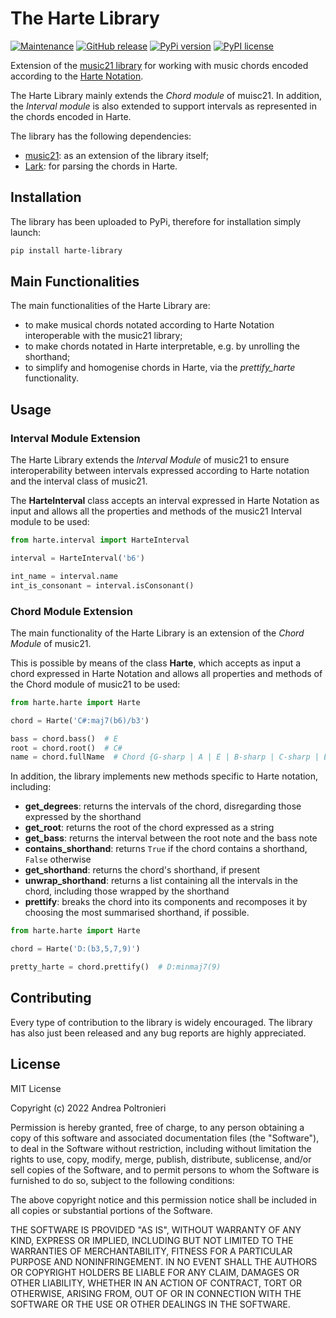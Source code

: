 # The Harte Library

[![Maintenance](https://img.shields.io/badge/Maintained%3F-yes-green.svg)](https://GitHub.com/Naereen/StrapDown.js/graphs/commit-activity)
[![GitHub release](https://img.shields.io/github/release/Naereen/StrapDown.js.svg)](https://github.com/andreamust/harte-library/releases/)
[![PyPi version](https://badgen.net/pypi/v/pip/)](https://pypi.org/andreamust/harte-library)
[![PyPI license](https://img.shields.io/pypi/l/ansicolortags.svg)](https://pypi.python.org/pypi/ansicolortags/)


Extension of the [music21 library](http://web.mit.edu/music21/) for working with music chords encoded according to the [Harte Notation](https://ismir2005.ismir.net/proceedings/1080.pdf).

The Harte Library mainly extends the *Chord module* of muisc21. In addition, the *Interval module* is also extended to support intervals as represented in the chords encoded in Harte.

The library has the following dependencies:
- [music21](http://web.mit.edu/music21/): as an extension of the library itself;
- [Lark](https://github.com/lark-parser/lark): for parsing the chords in Harte.

## Installation

The library has been uploaded to PyPi, therefore for installation simply launch:

```bash
pip install harte-library
```

## Main Functionalities

The main functionalities of the Harte Library are:

* to make musical chords notated according to Harte Notation interoperable with the music21 library;
* to make chords notated in Harte interpretable, e.g. by unrolling the shorthand;
* to simplify and homogenise chords in Harte, via the *prettify_harte* functionality.

## Usage

### Interval Module Extension

The Harte Library extends the *Interval Module* of music21 to ensure interoperability between intervals expressed according to Harte notation and the interval class of music21.

The __HarteInterval__ class accepts an interval expressed in Harte Notation as input and allows all the properties and methods of the music21 Interval module to be used:

```python
from harte.interval import HarteInterval

interval = HarteInterval('b6')

int_name = interval.name
int_is_consonant = interval.isConsonant()
```

### Chord Module Extension

The main functionality of the Harte Library is an extension of the *Chord Module* of music21.

This is possible by means of the class __Harte__, which accepts as input a chord expressed in Harte Notation and allows all properties and methods of the Chord module of music21 to be used:

```python
from harte.harte import Harte

chord = Harte('C#:maj7(b6)/b3')

bass = chord.bass()  # E
root = chord.root()  # C#
name = chord.fullName  # Chord {G-sharp | A | E | B-sharp | C-sharp | E-sharp} Quarter
```

In addition, the library implements new methods specific to Harte notation, including:
* __get_degrees__: returns the intervals of the chord, disregarding those expressed by the shorthand
* __get_root__: returns the root of the chord expressed as a string
* __get_bass__: returns the interval between the root note and the bass note
* __contains_shorthand__: returns `True` if the chord contains a shorthand, `False` otherwise
* __get_shorthand__: returns the chord's shorthand, if present
* __unwrap_shorthand__: returns a list containing all the intervals in the chord, including those wrapped by the shorthand
* __prettify__: breaks the chord into its components and recomposes it by choosing the most summarised shorthand, if possible.


```python
from harte.harte import Harte

chord = Harte('D:(b3,5,7,9)')

pretty_harte = chord.prettify()  # D:minmaj7(9)
```

## Contributing

Every type of contribution to the library is widely encouraged.
The library has also just been released and any bug reports are highly appreciated.

## License

MIT License

Copyright (c) 2022 Andrea Poltronieri

Permission is hereby granted, free of charge, to any person obtaining a copy
of this software and associated documentation files (the "Software"), to deal
in the Software without restriction, including without limitation the rights
to use, copy, modify, merge, publish, distribute, sublicense, and/or sell
copies of the Software, and to permit persons to whom the Software is
furnished to do so, subject to the following conditions:

The above copyright notice and this permission notice shall be included in all
copies or substantial portions of the Software.

THE SOFTWARE IS PROVIDED "AS IS", WITHOUT WARRANTY OF ANY KIND, EXPRESS OR
IMPLIED, INCLUDING BUT NOT LIMITED TO THE WARRANTIES OF MERCHANTABILITY,
FITNESS FOR A PARTICULAR PURPOSE AND NONINFRINGEMENT. IN NO EVENT SHALL THE
AUTHORS OR COPYRIGHT HOLDERS BE LIABLE FOR ANY CLAIM, DAMAGES OR OTHER
LIABILITY, WHETHER IN AN ACTION OF CONTRACT, TORT OR OTHERWISE, ARISING FROM,
OUT OF OR IN CONNECTION WITH THE SOFTWARE OR THE USE OR OTHER DEALINGS IN THE
SOFTWARE.


